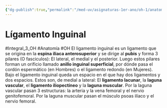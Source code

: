 ```yaml
---
{"dg-publish":true,"permalink":"/med-uv/asignaturas-1er-ano/oh-1/anatomia/reparos-anatomicos/ligamento-inguinal/"}
---
```


# Lígamento Inguinal
#Integral_3_OH #Anatomía #OH
El ligamento inguinal es un ligamento que se origina en la **espina iliaca anterosuperior** y se dirige al **pubis** y forma 3 pilares (O fasciculos): El lateral, el medial y el posterior. Luego estos pilares forman un orificio llamado **anillo inguinal superficial**, por dónde pasa el cordón espermático (en Hombres) o el ligamento redondo (en Mujeres).
Bajo el ligamento inguinal queda un espacio en el que hay dos ligamentos y dos espacios. Estos son, de medial a lateral: El **ligamento lacunar**, la **laguna vascular**, el **ligamento iliopectíneo** y la **laguna muscular**. Por la laguna vascular pasan 3 estructuras: la arteria y la vena femoral y el nervio genitofemoral. Por la laguna muscular pasan el músculo psoas ilíaco y el nervio femoral.